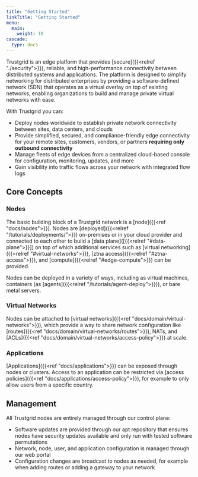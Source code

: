```yaml
---
title: "Getting Started"
linkTitle: "Getting Started"
menu:
  main:
    weight: 10
cascade:
  type: docs
---
```


Trustgrid is an edge platform that provides [secure]({{<relref "./security">}}), reliable, and high-performance connectivity between distributed systems and applications. The platform is designed to simplify networking for distributed enterprises by providing a software-defined network (SDN) that operates as a virtual overlay on top of existing networks, enabling organizations to build and manage private virtual networks with ease.

With Trustgrid you can:
- Deploy nodes worldwide to establish private network connectivity between sites, data centers, and clouds
- Provide simplified, secured, and compliance-friendly edge connectivity for your remote sites, customers, vendors, or partners **requiring only outbound connectivity**
- Manage fleets of edge devices from a centralized cloud-based console for configuration, monitoring, updates, and more
- Gain visibility into traffic flows across your network with integrated flow logs

## Core Concepts

### Nodes

The basic building block of a Trustgrid network is a [node]({{<ref "docs/nodes">}}). Nodes are [deployed]({{<relref "/tutorials/deployments/">}}) on-premises or in your cloud provider and connected to each other to build a [data plane]([{{<relref "#data-plane">}}]) on top of which additional services such as [virtual networking]({{<relref "#virtual-networks">}}), [ztna access]({{<relref "#ztna-access">}}), and [compute]({{<relref "#edge-compute">}}) can be provided.

Nodes can be deployed in a variety of ways, including as virtual machines, containers (as [agents]({{<relref "/tutorials/agent-deploy">}})), or bare metal servers.


### Virtual Networks

Nodes can be attached to [virtual networks]({{<ref "docs/domain/virtual-networks">}}), which provide a way to share network configuration like [routes]({{<ref "docs/domain/virtual-networks/routes">}}), NATs, and [ACLs]({{<ref "docs/domain/virtual-networks/access-policy">}}) at scale. 

### Applications

[Applications]({{<ref "docs/applications">}}) can be exposed through nodes or clusters. Access to an application can be restricted via [access policies]({{<ref "docs/applications/access-policy">}}), for example to only allow users from a specific country.

## Management

All Trustgrid nodes are entirely managed through our control plane:

* Software updates are provided through our apt repository that ensures nodes have security updates available and only run with tested software permutations
* Network, node, user, and application configuration is managed through our web portal
* Configuration changes are broadcast to nodes as needed, for example when adding routes or adding a gateway to your network
